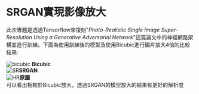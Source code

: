 # SRGAN實現影像放大
此次專題是透過Tensorflow來復刻"_Photo-Realistic Single Image Super-Resolution Using a Generative Adversarial Network_"這篇論文中的神經網路架構並進行訓練。下面為使用訓練後的模型及使用Bicubic進行圖片放大4倍的比較結果:

![bicubic](https://github.com/jerry3107/SRGAN/assets/105486398/1fc4db37-f586-4eb9-b514-8b08ba4df46c) **Bicubic**  
![SR](https://github.com/jerry3107/SRGAN/assets/105486398/a4c29aa2-218d-4dd7-af5e-314eb8ff1013)**SRGAN**  
![HR](https://github.com/jerry3107/SRGAN/assets/105486398/0f131849-00ad-4d14-ae25-1b3d37784597)**原圖**  
可以看出相較於Bicubic放大，透過SRGAN的模型放大的結果有更好的解析度

